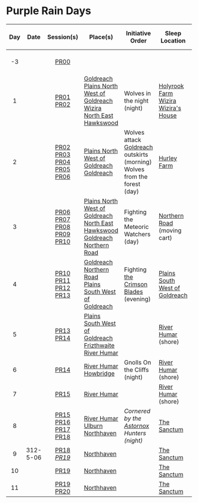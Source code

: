 # Purple Rain Days

| Day | Date | Session(s) | Place(s) | Initiative Order | Sleep Location | Player Character Visions |
|:---:|---|:---:|---|---|---|---|
| -3 | | [PR00](../../sessions/PR00.md) | | | | [Thanea](../../astarus/people/thanea.md) Deva Dream 1
| 1 | | [PR01](../../sessions/PR01.md)<br />[PR02](../../sessions/PR02.md) | [Goldreach](../../civilisations/kingdom-of-astor/SETTLEMENTS/GOLDREACH/README.md)<br />[Plains North West of Goldreach](../../places/wilderness/plains-north-west-of-goldreach.md)<br />[Wizira](../../characters/wizira.md)<br />[North East Hawkswood](../../places/wilderness/north-east-hawkswood.md) | Wolves in the night (night) | [Holyrook Farm](../../civilisations/kingdom-of-astor/SETTLEMENTS/GOLDREACH/holyrook-farm.md)<br />[Wizira](../../characters/wizira.md)<br />[Wizira's House](../../civilisations/kingdom-of-astor/SETTLEMENTS/GOLDREACH/wiziras-house.md)
| 2 | | [PR02](../../sessions/PR02.md)<br />[PR03](../../sessions/PR03.md)<br />[PR04](../../sessions/PR04.md)<br />[PR05](../../sessions/PR05.md)<br />[PR06](../../sessions/PR06.md) | [Plains North West of Goldreach](../../places/wilderness/plains-north-west-of-goldreach.md)<br />[Goldreach](../../civilisations/kingdom-of-astor/SETTLEMENTS/GOLDREACH/README.md) | Wolves attack [Goldreach](../../civilisations/kingdom-of-astor/SETTLEMENTS/GOLDREACH/README.md) outskirts (morning)<br />Wolves from the forest (day) | [Hurley Farm](../../civilisations/kingdom-of-astor/SETTLEMENTS/GOLDREACH/hurley-farm.md) | [Thanea](../../astarus/people/thanea.md) Deva Dream 2
| 3 | | [PR06](../../sessions/PR06.md)<br />[PR07](../../sessions/PR07.md)<br />[PR08](../../sessions/PR08.md)<br />[PR09](../../sessions/PR09.md)<br />[PR10](../../sessions/PR10.md) | [Plains North West of Goldreach](../../places/wilderness/plains-north-west-of-goldreach.md)<br />[North East Hawkswood](../../places/wilderness/north-east-hawkswood.md)<br />[Goldreach](../../civilisations/kingdom-of-astor/SETTLEMENTS/GOLDREACH/README.md)<br />[Northern Road](../../places/roads/northern-road.md) | Fighting the Meteoric Watchers (day) | [Northern Road](../../places/roads/northern-road.md) (moving cart) | [Saoirse](../../astarus/people/saoirse.md) Deva Dream 1
| 4 | | [PR10](../../sessions/PR10.md)<br />[PR11](../../sessions/PR11.md)<br />[PR12](../../sessions/PR12.md)<br />[PR13](../../sessions/PR13.md) | [Goldreach](../../civilisations/kingdom-of-astor/SETTLEMENTS/GOLDREACH/README.md)<br />[Northern Road](../../places/roads/northern-road.md)<br />[Plains South West of Goldreach](../../places/wilderness/plains-south-west-of-goldreach.md) | Fighting [the Crimson Blades](../../organisations/the-crimson-blades.md) (evening) | [Plains South West of Goldreach](../../places/wilderness/plains-south-west-of-goldreach.md)
| 5 | | [PR13](../../sessions/PR13.md)<br />[PR14](../../sessions/PR14.md) | [Plains South West of Goldreach](../../places/wilderness/plains-south-west-of-goldreach.md)<br />[Frizthwaite](../../places/villages/frizthwaite.md)<br />[River Humar](../../places/rivers-lakes/river-humar.md) | | [River Humar](../../places/rivers-lakes/river-humar.md) (shore) | Torbra Standing Stones 1
| 6 | | [PR14](../../sessions/PR14.md) | [River Humar](../../places/rivers-lakes/river-humar.md)<br />[Howbridge](../../places/towns/howbridge.md) | Gnolls On the Cliffs (night) | [River Humar](../../places/rivers-lakes/river-humar.md) (shore)
| 7 | | [PR15](../../sessions/PR15.md) | [River Humar](../../places/rivers-lakes/river-humar.md) | | [River Humar](../../places/rivers-lakes/river-humar.md) (shore)
| 8 | | [PR15](../../sessions/PR15.md)<br />[PR16](../../sessions/PR16.md)<br />[PR17](../../sessions/PR17.md)<br />[PR18](../../sessions/PR18.md) | [River Humar](../../places/rivers-lakes/river-humar.md)<br />[Ulburn](../../places/villages/ulburn.md)<br />[Northhaven](../../places/cities/northhaven.md) | *Cornered by the [Astornox](../../organisations/astornox/astornox.md) Hunters (night)* | [The Sanctum](../../places/buildings/the-sanctum.md) | [Saoirse](../../astarus/people/saoirse.md) Patron Chat 1 |
| 9 | 312-5-06 | [PR18](../../sessions/PR18.md)<br />*[PR19](../../sessions/PR19.md)* | [Northhaven](../../places/cities/northhaven.md) | | [The Sanctum](../../places/buildings/the-sanctum.md) |
| 10 | | [PR19](../../sessions/PR19.md) | [Northhaven](../../places/cities/northhaven.md) | | [The Sanctum](../../places/buildings/the-sanctum.md) |
| 11 | | [PR19](../../sessions/PR19.md)<br />[PR20](../../sessions/PR20.md) | [Northhaven](../../places/cities/northhaven.md) | | [The Sanctum](../../places/buildings/the-sanctum.md) |